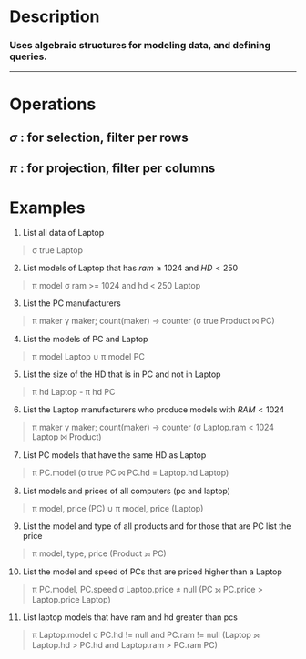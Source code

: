 # Description

### Uses algebraic structures for modeling data, and defining queries.

---

# Operations

## $\sigma$ : for selection, filter per rows
## $\pi$ : for projection, filter per columns 

# Examples

1) List all data of Laptop  
> σ true Laptop

2) List models of Laptop that has $ram \ge1024$ and $HD < 250$
>π model σ ram >= 1024 and hd < 250 Laptop

3) List the PC manufacturers 
>π maker γ maker; count(maker) → counter (σ true Product ⨝ PC)

4) List the models of PC and Laptop
>π model Laptop ∪ π model PC

5) List the size of the HD that is in PC and not in Laptop
> π hd Laptop - π hd PC

6) List the Laptop manufacturers who produce models with $RAM < 1024$
>π maker γ maker; count(maker) → counter (σ Laptop.ram < 1024 Laptop ⨝ Product)

7) List PC models that have the same HD as Laptop 
>π PC.model (σ true PC ⨝ PC.hd = Laptop.hd Laptop) 

8) List models and prices of all computers (pc and laptop)
>π model, price (PC) ∪ π model, price (Laptop)  

9) List the model and type of all products and for those that are PC list the price
>π model, type, price (Product ⟕ PC)

10) List the model and speed of PCs that are priced higher than a Laptop 
>π PC.model, PC.speed σ Laptop.price ≠ null (PC ⟕ PC.price > Laptop.price Laptop)

11) List laptop models that have ram and hd greater than pcs  
>π Laptop.model σ PC.hd != null and PC.ram != null
>(Laptop ⟕ Laptop.hd > PC.hd and Laptop.ram > PC.ram PC)

